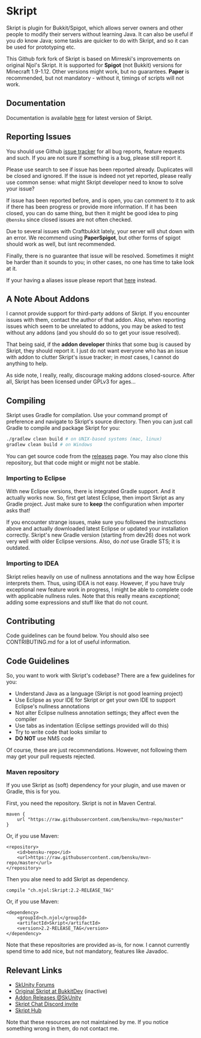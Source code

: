 # Skript
Skript is plugin for Bukkit/Spigot, which allows server owners and other people
to modify their servers without learning Java. It can also be useful if you
*do* know Java; some tasks are quicker to do with Skript, and so it can be used
for prototyping etc.

This Github fork fork of Skript is based on Mirreski's improvements on original
Njol's Skript. It is supported for **Spigot** (not Bukkit) versions for
Minecraft 1.9-1.12. Other versions might work, but no guarantees. **Paper** is
recommended, but not mandatory - without it, timings of scripts will not work.

## Documentation
Documentation is available [here](http://bensku.github.io/Skript/) for latest
version of Skript.

## Reporting Issues
You should use Github [issue tracker](https://github.com/bensku/Skript/issues)
for all bug reports, feature requests and such. If you are not sure if something
is a bug, please still report it.

Please use search to see if issue has been reported already. Duplicates will be
closed and ignored. If the issue is indeed not yet reported, please really
use common sense: what might Skript developer need to know to solve your issue?

If issue has been reported before, and is open, you can comment to it to ask if there
has been progress or provide more information. If it has been closed, you can do
same thing, but then it might be good idea to ping `@bensku` since closed issues
are not often checked.

Due to several issues with Craftbukkit lately, your server will shut down with an error. We recommend using **PaperSpigot**, but other forms of spigot should work as well, but isnt recommended.

Finally, there is no guarantee that issue will be resolved. Sometimes it might be
harder than it sounds to you; in other cases, no one has time to take look at it.

If your having a aliases issue please report that
[here](https://github.com/tim740/skAliases/issues) instead.

## A Note About Addons
I cannot provide support for third-party addons of Skript. If you encounter issues
with them, contact the author of that addon. Also, when reporting issues which seem
to be unrelated to addons, you may be asked to test without any addons
(and you should do so to get your issue resolved).

That being said, if the **addon developer** thinks that some bug is caused by Skript,
they should report it. I just do not want everyone who has an issue with addon to
clutter Skript's issue tracker; in *most* cases, I cannot do anything to help.

As side note, I really, really, discourage making addons closed-source. After all,
Skript has been licensed under GPLv3 for ages...

## Compiling
Skript uses Gradle for compilation. Use your command prompt of preference and
navigate to Skript's source directory. Then you can just call Gradle to compile
and package Skript for you:

```bash
./gradlew clean build # on UNIX-based systems (mac, linux)
gradlew clean build # on Windows
```

You can get source code from the [releases](https://github.com/bensku/Skript/releases) page. You may also clone this
repository, but that code might or might not be stable.

### Importing to Eclipse
With new Eclipse versions, there is integrated Gradle support. And it actually works now.
So, first get latest Eclipse, then import Skript as any Gradle project. Just
make sure to **keep** the configuration when importer asks that!

If you encounter strange issues, make sure you followed the instructions above and
actually downloaded latest Eclipse or updated your installation correctly. Skript's
new Gradle version (starting from dev26) does not work very well with older Eclipse
versions. Also, do *not* use Gradle STS; it is outdated.

### Importing to IDEA
Skript relies heavily on use of nullness annotations and the way how Eclipse
interprets them. Thus, using IDEA is not easy. However, if you have truly
exceptional new feature work in progress, I might be able to complete code
with applicable nullness rules. Note that this really means *exceptional*;
adding some expressions and stuff like that do not count.

## Contributing
Code guidelines can be found below. You should also see CONTRIBUTING.md for
a lot of useful information.

## Code Guidelines
So, you want to work with Skript's codebase? There are a few guidelines for you:
* Understand Java as a language (Skript is not good learning project)
* Use Eclipse as your IDE for Skript *or* get your own IDE to support Eclipse's nullness annotations
* Not alter Eclipse nullness annotation settings; they affect even the compiler
* Use tabs as indentation (Eclipse settings provided will do this)
* Try to write code that looks similar to
* **DO NOT** use NMS code

Of course, these are just recommendations. However, not following them may get
your pull requests rejected.

### Maven repository
If you use Skript as (soft) dependency for your plugin, and use maven or Gradle,
this is for you.

First, you need the repository. Skript is not in Maven Central.
```
maven {
    url "https://raw.githubusercontent.com/bensku/mvn-repo/master"
}
```

Or, if you use Maven:
```
<repository>
    <id>bensku-repo</id>
    <url>https://raw.githubusercontent.com/bensku/mvn-repo/master</url>
</repository>
```

Then you alse need to add Skript as dependency.
```
compile "ch.njol:Skript:2.2-RELEASE_TAG"
```

Or, if you use Maven:
```
<dependency>
    <groupId>ch.njol</groupId>
    <artifactId>Skript</artifactId>
    <version>2.2-RELEASE_TAG</version>
</dependency>
```

Note that these repositories are provided as-is, for now. I cannot currently spend time to add nice, but not mandatory, features like Javadoc.

## Relevant Links
* [SkUnity Forums](https://forums.skunity.com/)
* [Original Skript at BukkitDev](https://dev.bukkit.org/bukkit-plugins/skript/) (inactive)
* [Addon Releases @SkUnity](https://forums.skunity.com/forums/addon-releases/)
* [Skript Chat Discord invite](https://discord.gg/0lx4QhQvwelCZbEX) 
* [Skript Hub](https://skripthub.net/)

Note that these resources are not maintained by me. If you notice something wrong in them, do not contact me.
